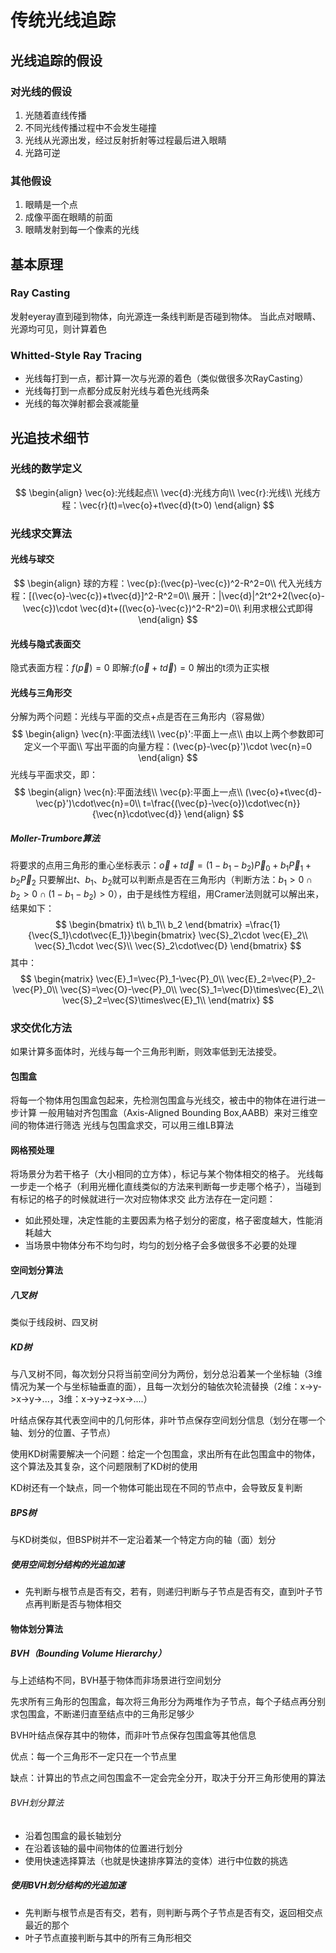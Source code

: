 # 传统光线追踪

## 光线追踪的假设
### 对光线的假设
1. 光随着直线传播
2. 不同光线传播过程中不会发生碰撞
3. 光线从光源出发，经过反射折射等过程最后进入眼睛
4. 光路可逆

### 其他假设
1. 眼睛是一个点
2. 成像平面在眼睛的前面
3. 眼睛发射到每一个像素的光线

## 基本原理
### Ray Casting
发射eyeray直到碰到物体，向光源连一条线判断是否碰到物体。
当此点对眼睛、光源均可见，则计算着色

### Whitted-Style Ray Tracing
+ 光线每打到一点，都计算一次与光源的着色（类似做很多次RayCasting）
+ 光线每打到一点都分成反射光线与着色光线两条
+ 光线的每次弹射都会衰减能量

## 光追技术细节
### 光线的数学定义
$$
\begin{align}
\vec{o}:光线起点\\
\vec{d}:光线方向\\
\vec{r}:光线\\
光线方程：\vec{r}(t)=\vec{o}+t\vec{d}(t>0)
\end{align}
$$
### 光线求交算法
#### 光线与球交
$$
\begin{align}
球的方程：\vec{p}:(\vec{p}-\vec{c})^2-R^2=0\\
代入光线方程：[(\vec{o}-\vec{c})+t\vec{d}]^2-R^2=0\\
展开：|\vec{d}|^2t^2+2(\vec{o}-\vec{c})\cdot \vec{d}t+((\vec{o}-\vec{c})^2-R^2)=0\\
利用求根公式即得
\end{align}
$$
#### 光线与隐式表面交
隐式表面方程：$f(\vec{p})=0$
即解:$f(\vec{o}+t\vec{d})=0$
解出的t须为正实根
#### 光线与三角形交
分解为两个问题：光线与平面的交点+点是否在三角形内（容易做）
$$
\begin{align}
\vec{n}:平面法线\\
\vec{p}':平面上一点\\
由以上两个参数即可定义一个平面\\
写出平面的向量方程：(\vec{p}-\vec{p}')\cdot \vec{n}=0
\end{align}
$$
 光线与平面求交，即：
$$
\begin{align}
\vec{n}:平面法线\\
\vec{p}:平面上一点\\
(\vec{o}+t\vec{d}-\vec{p}')\cdot\vec{n}=0\\
t=\frac{(\vec{p}-\vec{o})\cdot\vec{n}}{\vec{n}\cdot\vec{d}}
\end{align}
$$
##### Moller-Trumbore算法
将要求的点用三角形的重心坐标表示：$\vec{o}+t\vec{d}=(1-b_1-b_2)\vec{P}_0+b_1\vec{P}_1+b_2\vec{P}_2$
只要解出$t$、$b_1$、$b_2$就可以判断点是否在三角形内（判断方法：$b_1>0\cap b_2>0\cap (1-b_1-b_2)>0$），由于是线性方程组，用Cramer法则就可以解出来，结果如下：
$$
\begin{bmatrix}
t\\
b_1\\
b_2
\end{bmatrix}
=\frac{1}{\vec{S_1}\cdot\vec{E_1}}\begin{bmatrix}
\vec{S}_2\cdot \vec{E}_2\\
\vec{S}_1\cdot \vec{S}\\
\vec{S}_2\cdot\vec{D}
\end{bmatrix}
$$
其中：
$$
\begin{matrix}
\vec{E}_1=\vec{P}_1-\vec{P}_0\\
\vec{E}_2=\vec{P}_2-\vec{P}_0\\
\vec{S}=\vec{O}-\vec{P}_0\\
\vec{S}_1=\vec{D}\times\vec{E}_2\\
\vec{S}_2=\vec{S}\times\vec{E}_1\\
\end{matrix}
$$
### 求交优化方法
如果计算多面体时，光线与每一个三角形判断，则效率低到无法接受。
#### 包围盒
将每一个物体用包围盒包起来，先检测包围盒与光线交，被击中的物体在进行进一步计算
一般用轴对齐包围盒（Axis-Aligned Bounding Box,AABB）来对三维空间的物体进行筛选
光线与包围盒求交，可以用三维LB算法
#### 网格预处理
将场景分为若干格子（大小相同的立方体），标记与某个物体相交的格子。
光线每一步走一个格子（利用光栅化直线类似的方法来判断每一步走哪个格子），当碰到有标记的格子的时候就进行一次对应物体求交
此方法存在一定问题：
+ 如此预处理，决定性能的主要因素为格子划分的密度，格子密度越大，性能消耗越大
+ 当场景中物体分布不均匀时，均匀的划分格子会多做很多不必要的处理
#### 空间划分算法
##### 八叉树
类似于线段树、四叉树

##### KD树
与八叉树不同，每次划分只将当前空间分为两份，划分总沿着某一个坐标轴（3维情况为某一个与坐标轴垂直的面），且每一次划分的轴依次轮流替换（2维：x->y->x->y->...，3维：x->y->z->x->....）

叶结点保存其代表空间中的几何形体，非叶节点保存空间划分信息（划分在哪一个轴、划分的位置、子节点）

使用KD树需要解决一个问题：给定一个包围盒，求出所有在此包围盒中的物体，这个算法及其复杂，这个问题限制了KD树的使用

KD树还有一个缺点，同一个物体可能出现在不同的节点中，会导致反复判断

##### BPS树
与KD树类似，但BSP树并不一定沿着某一个特定方向的轴（面）划分


##### 使用空间划分结构的光追加速
+ 先判断与根节点是否有交，若有，则递归判断与子节点是否有交，直到叶子节点再判断是否与物体相交

#### 物体划分算法

##### BVH（Bounding Volume Hierarchy）
与上述结构不同，BVH基于物体而非场景进行空间划分

先求所有三角形的包围盒，每次将三角形分为两堆作为子节点，每个子结点再分别求包围盒，不断递归直至结点中的三角形足够少

BVH叶结点保存其中的物体，而非叶节点保存包围盒等其他信息

优点：每一个三角形不一定只在一个节点里

缺点：计算出的节点之间包围盒不一定会完全分开，取决于分开三角形使用的算法

###### BVH划分算法
+ 沿着包围盒的最长轴划分
+ 在沿着该轴的最中间物体的位置进行划分
+ 使用快速选择算法（也就是快速排序算法的变体）进行中位数的挑选

##### 使用BVH划分结构的光追加速
+ 先判断与根节点是否有交，若有，则判断与两个子节点是否有交，返回相交点最近的那个
+ 叶子节点直接判断与其中的所有三角形相交
